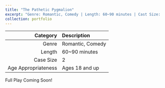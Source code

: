 ```yaml
---
title: "The Pathetic Pygmalion"
excerpt: "Genre: Romantic, Comedy | Length: 60~90 minutes | Cast Size: 2 | Age Appropriateness: Ages 18 and up"
collection: portfolio
---
```


|              Category | Description             |
|----------------------:|:----------------------- |
|                 Genre | Romantic, Comedy        |
|                Length | 60~90 minutes           |
|             Case Size | 2                       |
|   Age Appropriateness | Ages 18 and up          |

Full Play Coming Soon!